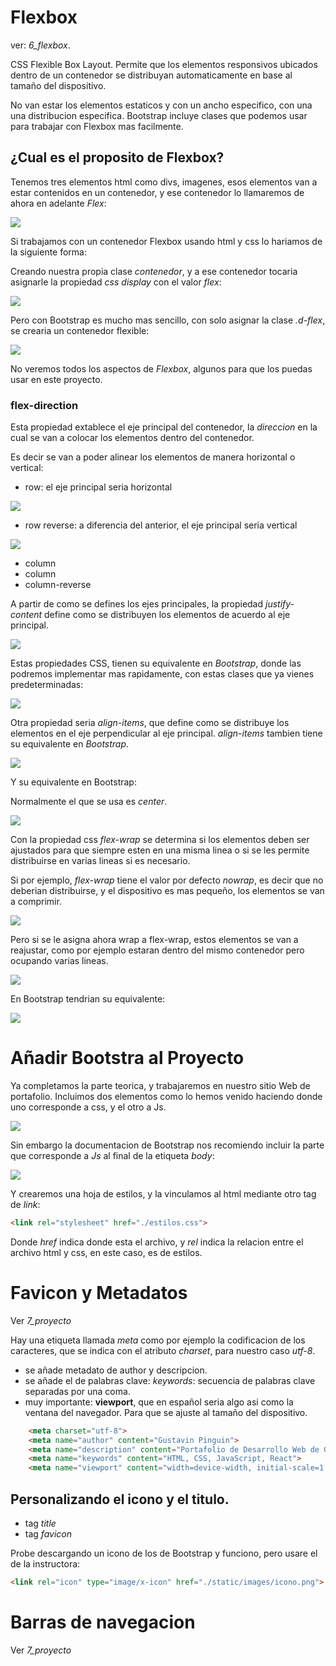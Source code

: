 # Flexbox

ver: *6_flexbox*.

CSS Flexible Box Layout. Permite que los elementos responsivos ubicados dentro de un contenedor se distribuyan automaticamente en base al tamaño del dispositivo.

No van estar los elementos estaticos y con un ancho especifico, con una una distribucion especifica. Bootstrap incluye clases que podemos usar  para trabajar con Flexbox mas facilmente. 

## ¿Cual es el proposito de Flexbox?

Tenemos tres elementos html como divs, imagenes, esos elementos van a estar contenidos en un contenedor, y ese contenedor lo llamaremos de ahora en adelante *Flex*:

![](https://i.imgur.com/ZkcNEtR.png)

Si trabajamos con un contenedor Flexbox usando html y css lo hariamos de la siguiente forma:

Creando nuestra propia clase *contenedor*, y a ese contenedor tocaria asignarle la propiedad *css* *display* con el valor *flex*:

![](https://i.imgur.com/DZdsU0L.png)

Pero con Bootstrap es mucho mas sencillo, con solo asignar la clase *.d-flex*, se crearia un contenedor flexible:

![](https://i.imgur.com/jephLZ8.png)

No veremos todos los aspectos de *Flexbox*, algunos para que los puedas usar en este proyecto.

### flex-direction

Esta propiedad extablece el eje principal del contenedor, la *direccion* en la cual se van a colocar los elementos dentro del contenedor.

Es decir se van a poder alinear los elementos de manera horizontal o vertical:

- row: el eje principal seria horizontal

![](https://i.imgur.com/6ZtkAco.png)

- row reverse: a diferencia del anterior, el eje principal seria vertical

![](https://i.imgur.com/nPvdFm0.png)

- column
- column 
- column-reverse

A partir de como se defines los ejes principales, la propiedad *justify-content* define como se distribuyen los elementos de acuerdo al eje principal. 

![](https://i.imgur.com/CKLGmSz.png)

Estas propiedades CSS, tienen su equivalente en *Bootstrap*, donde las podremos implementar mas rapidamente, con estas clases que ya vienes predeterminadas:

![](https://i.imgur.com/Q2HBXSh.png)

Otra propiedad seria *align-items*, que define como se distribuye los elementos en el eje perpendicular  al eje principal. *align-items* tambien tiene su equivalente en *Bootstrap*.

![](https://i.imgur.com/dZhx50z.png)

Y su equivalente en Bootstrap:

Normalmente el que se usa es *center*.

![](https://i.imgur.com/Ah3ST0B.png)

Con la propiedad css *flex-wrap* se determina si los elementos deben ser ajustados para que siempre esten en una misma linea o si se les permite distribuirse en varias lineas si es necesario.

Si por ejemplo, *flex-wrap* tiene el valor por defecto *nowrap*, es decir que no deberian distribuirse, y el dispositivo es mas pequeño, los elementos se van a comprimir. 

![](https://i.imgur.com/gpgp0t7.png)

Pero si se le asigna ahora wrap a flex-wrap, estos elementos se van a reajustar, como por ejemplo estaran dentro del mismo contenedor pero ocupando varias lineas. 

![](https://i.imgur.com/KpnmrW0.png)

En Bootstrap tendrian su equivalente:

![](https://i.imgur.com/nPf5FFq.png)

# Añadir Bootstra al Proyecto

Ya completamos la parte teorica, y trabajaremos en nuestro sitio Web de portafolio. Incluimos dos elementos como lo hemos venido haciendo donde uno corresponde a css, y el otro a Js. 

![](https://i.imgur.com/PPM5BPH.png)

Sin embargo la documentacion de Bootstrap nos recomiendo incluir la parte que corresponde a *Js* al final de la etiqueta *body*:

![](https://i.imgur.com/3piZog9.png)

Y crearemos una hoja de estilos, y la vinculamos al html mediante otro tag de *link*:

```html
<link rel="stylesheet" href="./estilos.css">
```

Donde *href* indica donde esta el archivo, y *rel* indica la relacion entre el archivo html y css, en este caso, es de estilos. 

# Favicon y Metadatos

Ver *7_proyecto*

Hay una etiqueta llamada *meta* como por ejemplo la codificacion de los caracteres, que se indica con el atributo *charset*, para nuestro caso *utf-8*.

- se añade metadato de author y descripcion.
- se añade el de palabras clave: *keywords*: secuencia de palabras clave separadas por una coma.
- muy importante: **viewport**, que en español seria algo asi como la ventana del navegador. Para que se ajuste al tamaño del dispositivo. 

```html
    <meta charset="utf-8">
    <meta name="author" content="Gustavin Pinguin">
    <meta name="description" content="Portafolio de Desarrollo Web de Gustavin Pinguin">
    <meta name="keywords" content="HTML, CSS, JavaScript, React">
    <meta name="viewport" content="width=device-width, initial-scale=1.0">
```

## Personalizando el icono y el titulo.

- tag *title*
- tag *favicon*

Probe descargando un icono de los de Bootstrap y funciono, pero usare el de la instructora:

```html
<link rel="icon" type="image/x-icon" href="./static/images/icono.png">
```

# Barras de navegacion

Ver *7_proyecto*